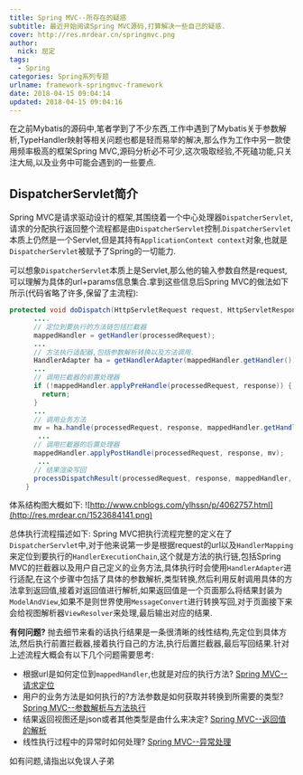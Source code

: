 ```yaml
---
title: Spring MVC--所存在的疑惑
subtitle: 最近开始阅读Spring MVC源码,打算解决一些自己的疑惑.
cover: http://res.mrdear.cn/springmvc.png
author: 
  nick: 屈定
tags:
  - Spring
categories: Spring系列专题
urlname: framework-springmvc-framework
date: 2018-04-15 09:04:14
updated: 2018-04-15 09:04:16
---
```

在之前Mybatis的源码中,笔者学到了不少东西,工作中遇到了Mybatis关于参数解析,TypeHandler映射等相关问题也都是轻而易举的解决,那么作为工作中另一款使用频率极高的框架Spring MVC,源码分析必不可少,这次吸取经验,不死磕功能,只关注大局,以及业务中可能会遇到的一些要点.

## DispatcherServlet简介
Spring MVC是请求驱动设计的框架,其围绕着一个中心处理器`DispatcherServlet`,请求的分配执行返回整个流程都是由`DispatcherServlet`控制.`DispatcherServlet`本质上仍然是一个Servlet,但是其持有`ApplicationContext context`对象,也就是`DispatcherServlet`被赋予了Spring的一切能力.

可以想象`DispatcherServlet`本质上是Servlet,那么他的输入参数自然是request,可以理解为具体的url+params信息集合.拿到这些信息后Spring MVC的做法如下所示(代码省略了许多,保留了主流程):
```java
protected void doDispatch(HttpServletRequest request, HttpServletResponse response) throws Exception {
      ....
      // 定位到要执行的方法链包括拦截器
      mappedHandler = getHandler(processedRequest);
      ...
      // 方法执行适配器,包括参数解析转换以及方法调用.
      HandlerAdapter ha = getHandlerAdapter(mappedHandler.getHandler());
      ...
      // 调用拦截器的前置处理器
      if (!mappedHandler.applyPreHandle(processedRequest, response)) {
        return;
      }
      ...
      // 调用业务方法
      mv = ha.handle(processedRequest, response, mappedHandler.getHandler());
       ...
      // 调用拦截器的后置处理器
      mappedHandler.applyPostHandle(processedRequest, response, mv);
       ...
      // 结果渲染写回
      processDispatchResult(processedRequest, response, mappedHandler, mv, dispatchException);
    }
```
体系结构图大概如下:
![http://www.cnblogs.com/ylhssn/p/4062757.html](http://res.mrdear.cn/1523684141.png)

总体执行流程描述如下:
Spring MVC把执行流程完整的定义在了`DispatcherServlet`中,对于他来说第一步是根据request的url以及`HandlerMapping`来定位到要执行的`HandlerExecutionChain`,这个就是方法的执行链,包括Spring MVC的拦截器以及用户自己定义的业务方法,具体执行时会使用`HandlerAdapter`进行适配,在这个步骤中包括了具体的参数解析,类型转换,然后利用反射调用具体的方法拿到返回值,接着对返回值进行解析,如果返回值是一个页面那么将结果封装为`ModelAndView`,如果不是则世界使用`MessageConvert`进行转换写回,对于页面接下来会给视图解析器`ViewResolver`来处理,最后输出对应的结果.

**有何问题?**
抛去细节来看的话执行结果是一条很清晰的线性结构,先定位到具体方法,然后执行前置拦截器,接着执行自己的方法,执行后置拦截器,最后写回结果.针对上述流程大概会有以下几个问题需要思考:
- 根据url是如何定位到`mappedHandler`,也就是对应的执行方法?
[Spring MVC--请求定位](https://mrdear.cn/posts/framework-springmvc-request.html)
- 用户的业务方法是如何执行的?方法参数是如何获取并转换到所需要的类型?
[Spring MVC--参数解析与方法执行](https://mrdear.cn/posts/framework-spring-mvc-params.html)
- 结果返回视图还是json或者其他类型是由什么来决定?
[Spring MVC--返回值的解析](https://mrdear.cn/posts/framework-springmvc-return.html)
- 线性执行过程中的异常时如何处理?
[Spring MVC--异常处理](https://mrdear.cn/posts/framework-springmvc-exception.html)

如有问题,请指出以免误人子弟


